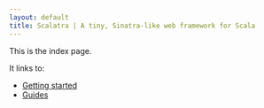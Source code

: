 ```yaml
---
layout: default
title: Scalatra | A tiny, Sinatra-like web framework for Scala
---
```


This is the index page.

It links to:

 * [Getting started](getting-started)
 * [Guides](guides)